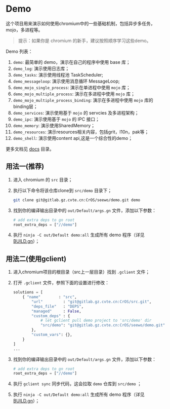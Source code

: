 # Demo

这个项目用来演示如何使用chromium中的一些基础机制，包括异步多任务，mojo，多进程等。

> 提示：如果你是 chromium 的新手，建议按照顺序学习这些demo。

Demo 列表：

1. `demo`: 最简单的 demo，演示在自己的程序中使用 base 库；
1. `demo_log`: 演示使用日志库；
1. `demo_tasks`: 演示使用线程池 TaskScheduler;
1. `demo_messageloop`: 演示使用消息循环 MessageLoop;
1. `demo_mojo_single_process`: 演示在单进程中使用 `mojo` 库；
1. `demo_mojo_multiple_process`: 演示在多进程中使用 `mojo` 库；
1. `demo_mojo_multiple_process_binding`: 演示在多进程中使用 `mojo` 库的binding层；
1. `demo_services`: 演示使用基于 `mojo` 的 servcies 及多进程架构；
1. `demo_ipc`: 演示使用基于 `mojo` 的 IPC 接口；
1. `demo_memory`: 演示使用SharedMemory；
1. `demo_resources`: 演示resources相关内容，包括grit，l10n，pak等；
1. `demo_shell`: 演示使用content api,这是一个综合性的demo；

更多文档见 [docs](./docs) 目录。

## 用法一(推荐)

1. 进入 chromium 的 `src` 目录；
2. 执行以下命令将该仓库clone到 `src/demo` 目录下；

    ```sh
    git clone git@gitlab.gz.cvte.cn:CrOS/seewo/demo.git demo
    ```

3. 找到你的编译输出目录中的 `out/Default/args.gn` 文件，添加以下参数：

    ```python
    # add extra deps to gn root
    root_extra_deps = ["//demo"]
    ```

4. 执行 `ninja -C out/Default demo:all` 生成所有 demo 程序（详见 [BUILD.gn](./BUILD.gn)）；

## 用法二(使用gclient)

1. 进入chromium项目的根目录（src上一层目录）找到 `.gclient` 文件；
2. 打开 `.gclient` 文件，参照下面的设置进行修改：

    ```python
    solutions = [
        { "name"        : "src",
            "url"         : "git@gitlab.gz.cvte.cn:CrOS/src.git",
            "deps_file"   : "DEPS",
            "managed"     : False,
            "custom_deps" : {
                # let gclient pull demo project to 'src/demo' dir
                "src/demo": "git@gitlab.gz.cvte.cn:CrOS/seewo/demo.git",
            },
            "custom_vars": {},
        }
    ]
    ...
    ```

3. 找到你的编译输出目录中的 `out/Default/args.gn` 文件，添加以下参数：

    ```python
    # add extra deps to gn root
    root_extra_deps = ["//demo"]
    ```

4. 执行 `gclient sync` 同步代码，这会拉取 `demo` 仓库到 `src/demo` ；
5. 执行 `ninja -C out/Default demo:all` 生成所有 demo 程序（详见 [BUILD.gn](./BUILD.gn)）；
